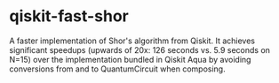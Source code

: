 # qiskit-fast-shor

A faster implementation of Shor's algorithm from Qiskit. It achieves significant speedups (upwards of 20x: 126 seconds vs. 5.9 seconds on N=15) over the implementation bundled in Qiskit Aqua by avoiding conversions from and to QuantumCircuit when composing.
